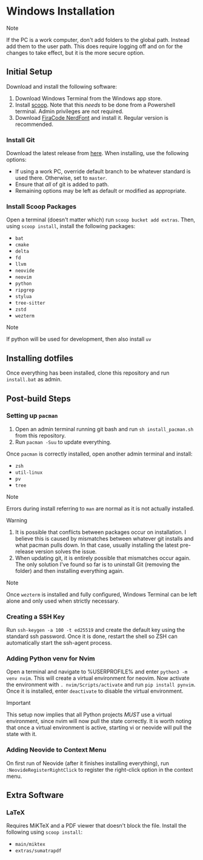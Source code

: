 # Windows Installation

> [!NOTE]
> If the PC is a work computer, don't add folders to the global path. Instead add them to
> the user path. This does require logging off and on for the changes to take effect, but
> it is the more secure option.

## Initial Setup

Download and install the following software:

1. Download Windows Terminal from the Windows app store.
2. Install [scoop](https://scoop.sh). Note that this *needs* to be done from a Powershell
   terminal. Admin privileges are not required.
3. Download [FiraCode
   NerdFont](https://github.com/ryanoasis/nerd-fonts/tree/master/patched-fonts/FiraCode)
   and install it. Regular version is recommended.

### Install Git

Download the latest release from [here](https://git-scm.com/downloads). When installing,
use the following options:

* If using a work PC, override default branch to be whatever standard is used there.
  Otherwise, set to `master`.
* Ensure that *all* of git is added to path.
* Remaining options may be left as default or modified as appropriate.

### Install Scoop Packages

Open a terminal (doesn't matter which) run `scoop bucket add extras`. Then, using `scoop
install`, install the following packages:

* `bat`
* `cmake`
* `delta`
* `fd`
* `llvm`
* `neovide`
* `neovim`
* `python`
* `ripgrep`
* `stylua`
* `tree-sitter`
* `zstd`
* `wezterm`

> [!NOTE]
> If python will be used for development, then also install `uv`


## Installing dotfiles

Once everything has been installed, clone this repository and run `install.bat` as admin.


## Post-build Steps

### Setting up `pacman`

1. Open an admin terminal running git bash and run `sh install_pacman.sh` from this
   repository.
2. Run `pacman -Suu` to update everything.

Once `pacman` is correctly installed, open another admin terminal and install:

* `zsh`
* `util-linux`
* `pv`
* `tree`

> [!NOTE]
> Errors during install referring to `man` are normal as it is not actually installed.

> [!WARNING]
> 1. It is possible that conflicts between packages occur on installation. I believe this
>    is caused by mismatches between whatever git installs and what pacman pulls down. In
>    that case, usually installing the latest pre-release version solves the issue.
> 2. When updating git, it is entirely possible that mismatches occur again. The only
>    solution I've found so far is to uninstall Git (removing the folder) and then
>    installing everything again.

> [!NOTE]
> Once `wezterm` is installed and fully configured, Windows Terminal can be left alone and
> only used when strictly necessary.

### Creating a SSH Key

Run `ssh-keygen -a 100 -t ed25519` and create the default key using the standard ssh
password. Once it is done, restart the shell so ZSH can automatically start the ssh-agent
process.

### Adding Python venv for Nvim

Open a terminal and navigate to %USERPROFILE% and enter `python3 -m venv nvim`. This will
create a virtual environment for neovim. Now activate the environment with `.
nvim/Scripts/activate` and run `pip install pynvim`. Once it is installed, enter
`deactivate` to disable the virtual environment.

> [!IMPORTANT]
> This setup now implies that all Python projects *MUST* use a virtual environment, since
> nvim will now pull the state correctly. It is worth noting that once a virtual
> environment is active, starting vi or neovide will pull the state with it.

### Adding Neovide to Context Menu

On first run of Neovide (after it finishes installing everything), run
`:NeovideRegisterRightClick` to register the right-click option in the context menu.

## Extra Software

### LaTeX

Requires MiKTeX and a PDF viewer that doesn't block the file. Install the following using
`scoop install`:

* `main/miktex`
* `extras/sumatrapdf`
